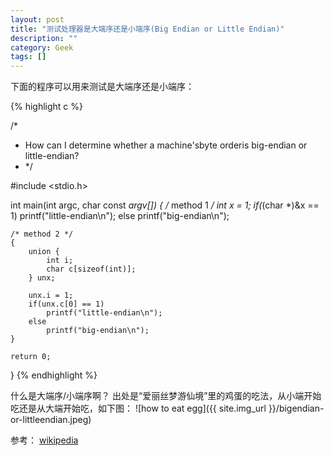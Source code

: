 ```yaml
---
layout: post
title: "测试处理器是大端序还是小端序(Big Endian or Little Endian)"
description: ""
category: Geek
tags: []
---
```


下面的程序可以用来测试是大端序还是小端序：

{% highlight c %}

/*
 * How can I determine whether a machine'sbyte orderis big-endian or little-endian?
 * */

#include <stdio.h>

int main(int argc, char const *argv[])
{
    /* method 1 */
    int x = 1;
    if(*(char *)&x == 1)
        printf("little-endian\n");
    else
        printf("big-endian\n");

    /* method 2 */
    {
        union {
            int i;
            char c[sizeof(int)];
        } unx;

        unx.i = 1;
        if(unx.c[0] == 1)
            printf("little-endian\n");
        else
            printf("big-endian\n");
    }

    return 0;
}
{% endhighlight %}

什么是大端序/小端序啊？ 出处是“爱丽丝梦游仙境”里的鸡蛋的吃法，从小端开始吃还是从大端开始吃，如下图：
![how to eat egg]({{ site.img_url }}/bigendian-or-littleendian.jpeg)
 

参考： [wikipedia](http://en.wikipedia.org/wiki/Big-endian)


